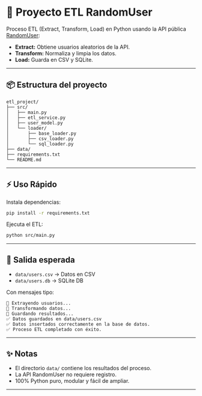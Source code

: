 # 🚀 Proyecto ETL RandomUser

Proceso ETL (Extract, Transform, Load) en Python usando la API pública [RandomUser](https://randomuser.me/api/):

- **Extract:** Obtiene usuarios aleatorios de la API.
- **Transform:** Normaliza y limpia los datos.
- **Load:** Guarda en CSV y SQLite.

---

## 📦 Estructura del proyecto

```
etl_project/
├── src/
│   ├── main.py
│   ├── etl_service.py
│   ├── user_model.py
│   └── loader/
│       ├── base_loader.py
│       ├── csv_loader.py
│       └── sql_loader.py
├── data/
├── requirements.txt
└── README.md
```

---

## ⚡ Uso Rápido

Instala dependencias:

```bash
pip install -r requirements.txt
```

Ejecuta el ETL:

```bash
python src/main.py
```

---

## 📂 Salida esperada

- `data/users.csv` → Datos en CSV
- `data/users.db`  → SQLite DB

Con mensajes tipo:
```
🔹 Extrayendo usuarios...
🔹 Transformando datos...
🔹 Guardando resultados...
✅ Datos guardados en data/users.csv
✅ Datos insertados correctamente en la base de datos.
✅ Proceso ETL completado con éxito.
```

---

## ✨ Notas

- El directorio `data/` contiene los resultados del proceso.
- La API RandomUser no requiere registro.
- 100% Python puro, modular y fácil de ampliar.

---

